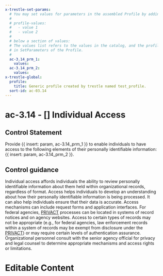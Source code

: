 ```yaml
---
x-trestle-set-params:
  # You may set values for parameters in the assembled Profile by adding
  #
  # profile-values:
  #   - value 1
  #   - value 2
  #
  # below a section of values:
  # The values list refers to the values in the catalog, and the profile-values represent values
  # in SetParameters of the Profile.
  #
  ac-3.14_prm_1:
    values:
  ac-3.14_prm_2:
    values:
x-trestle-global:
  profile:
    title: Generic profile created by trestle named test_profile.
  sort-id: ac-03.14
---
```


# ac-3.14 - \[\] Individual Access

## Control Statement

Provide {{ insert: param, ac-3.14_prm_1 }} to enable individuals to have access to the following elements of their personally identifiable information: {{ insert: param, ac-3.14_prm_2 }}.

## Control guidance

Individual access affords individuals the ability to review personally identifiable information about them held within organizational records, regardless of format. Access helps individuals to develop an understanding about how their personally identifiable information is being processed. It can also help individuals ensure that their data is accurate. Access mechanisms can include request forms and application interfaces. For federal agencies, [PRIVACT](#18e71fec-c6fd-475a-925a-5d8495cf8455) processes can be located in systems of record notices and on agency websites. Access to certain types of records may not be appropriate (e.g., for federal agencies, law enforcement records within a system of records may be exempt from disclosure under the [PRIVACT](#18e71fec-c6fd-475a-925a-5d8495cf8455)) or may require certain levels of authentication assurance. Organizational personnel consult with the senior agency official for privacy and legal counsel to determine appropriate mechanisms and access rights or limitations.

# Editable Content

<!-- Make additions and edits below -->
<!-- The above represents the contents of the control as received by the profile, prior to additions. -->
<!-- If the profile makes additions to the control, they will appear below. -->
<!-- The above markdown may not be edited but you may edit the content below, and/or introduce new additions to be made by the profile. -->
<!-- If there is a yaml header at the top, parameter values may be edited. Use --set-parameters to incorporate the changes during assembly. -->
<!-- The content here will then replace what is in the profile for this control, after running profile-assemble. -->
<!-- The current profile has no added parts for this control, but you may add new ones here. -->
<!-- Each addition must have a heading either of the form ## Control my_addition_name -->
<!-- or ## Part a. (where the a. refers to one of the control statement labels.) -->
<!-- "## Control" parts are new parts added after the statement part. -->
<!-- "## Part" parts are new parts added into the top-level statement part with that label. -->
<!-- Subparts may be added with nested hash levels of the form ### My Subpart Name -->
<!-- underneath the parent ## Control or ## Part being added -->
<!-- See https://ibm.github.io/compliance-trestle/tutorials/ssp_profile_catalog_authoring/ssp_profile_catalog_authoring for guidance. -->
